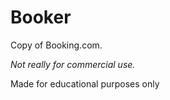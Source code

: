 # Booker

Copy of Booking.com.

*Not really for commercial use.*

Made for educational purposes only
